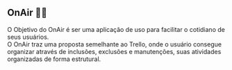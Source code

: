 ## OnAir 🧑‍💻

O Objetivo do OnAir é ser uma aplicação de uso para facilitar o cotidiano de seus usuários.</br>
O OnAir traz uma proposta semelhante ao Trello, onde o usuário consegue organizar através de inclusões, exclusões e manutenções, suas atividades organizadas de forma estrutural.
